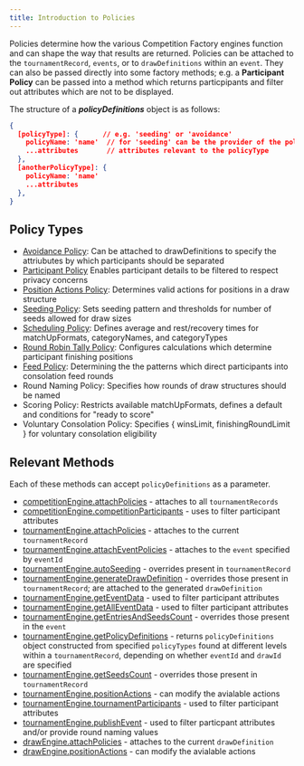 ```yaml
---
title: Introduction to Policies
---
```


Policies determine how the various Competition Factory engines function and can shape the way that results are returned. Policies can be attached to the `tournamentRecord`, `events`, or to `drawDefinitions` within an `event`. They can also be passed directly into some factory methods; e.g. a **Participant Policy** can be passed into a method which returns particpipants and filter out attributes which are not to be displayed.

The structure of a **_policyDefinitions_** object is as follows:

```json
{
  [policyType]: {      // e.g. 'seeding' or 'avoidance'
    policyName: 'name'  // for 'seeding' can be the provider of the policy, e.g. 'ITF' or 'USTA'
    ...attributes       // attributes relevant to the policyType
  },
  [anotherPolicyType]: {
    policyName: 'name'
    ...attributes
  },
}
```

## Policy Types

- [Avoidance Policy](../policies/avoidance): Can be attached to drawDefinitions to specify the attriubutes by which participants should be separated
- [Participant Policy](../policies/participantPolicy.md) Enables participant details to be filtered to respect privacy concerns
- [Position Actions Policy](../policies/positionActions): Determines valid actions for positions in a draw structure
- [Seeding Policy](../policies/positioningSeeds): Sets seeding pattern and thresholds for number of seeds allowed for draw sizes
- [Scheduling Policy](../policies/scheduling): Defines average and rest/recovery times for matchUpFormats, categoryNames, and categoryTypes
- [Round Robin Tally Policy](../policies/tally-policy): Configures calculations which determine participant finishing positions
- [Feed Policy](../policies/feedPolicy): Determining the the patterns which direct participants into consolation feed rounds
- Round Naming Policy: Specifies how rounds of draw structures should be named
- Scoring Policy: Restricts available matchUpFormats, defines a default and conditions for "ready to score"
- Voluntary Consolation Policy: Specifies { winsLimit, finishingRoundLimit } for voluntary consolation eligibility

## Relevant Methods

Each of these methods can accept `policyDefinitions` as a parameter.

- [competitionEngine.attachPolicies](../apis/competition-engine-api) - attaches to all `tournamentRecords`
- [competitionEngine.competitionParticipants](../apis/competition-engine-api) - uses to filter participant attributes
- [tournamentEngine.attachPolicies](../apis/tournament-engine-api) - attaches to the current `tournamentRecord`
- [tournamentEngine.attachEventPolicies](../apis/tournament-engine-api) - attaches to the `event` specified by `eventId`
- [tournamentEngine.autoSeeding](../apis/tournament-engine-api) - overrides present in `tournamentRecord`
- [tournamentEngine.generateDrawDefinition](../apis/tournament-engine-api) - overrides those present in `tournamentRecord`; are attached to the generated `drawDefinition`
- [tournamentEngine.getEventData](../apis/tournament-engine-api) - used to filter participant attributes
- [tournamentEngine.getAllEventData](../apis/tournament-engine-api) - used to filter participant attributes
- [tournamentEngine.getEntriesAndSeedsCount](../apis/tournament-engine-api) - overrides those present in the `event`
- [tournamentEngine.getPolicyDefinitions](../apis/tournament-engine-api) - returns `policyDefinitions` object constructed from specified `policyTypes` found at different levels within a `tournamentRecord`, depending on whether `eventId` and `drawId` are specified
- [tournamentEngine.getSeedsCount](../apis/tournament-engine-api) - overrides those present in `tournamentRecord`
- [tournamentEngine.positionActions](../apis/tournament-engine-api) - can modify the avialable actions
- [tournamentEngine.tournamentParticipants](../apis/tournament-engine-api) - used to filter participant attributes
- [tournamentEngine.publishEvent](../apis/tournament-engine-api) - used to filter particpant attributes and/or provide round naming values
- [drawEngine.attachPolicies](../apis/draw-engine-api) - attaches to the current `drawDefinition`
- [drawEngine.positionActions](../apis/draw-engine-api) - can modify the avialable actions
